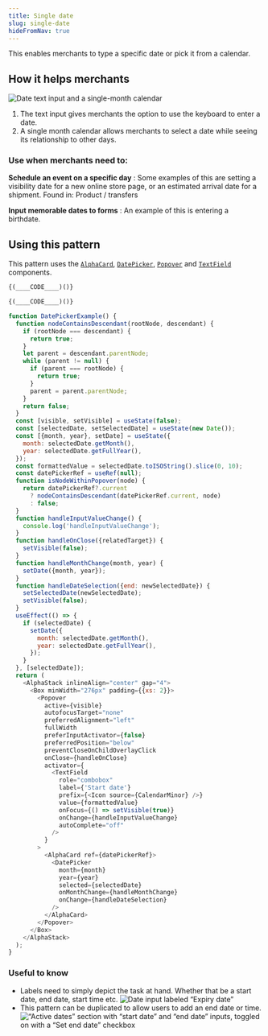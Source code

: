 ```yaml
---
title: Single date
slug: single-date
hideFromNav: true
---
```


This enables merchants to type a specific date or pick it from a calendar.

<div as="HowItHelps">

## How it helps merchants

![Date text input and a single-month calendar](/images/patterns/date-picking/single-list-cover-image.png)

1. The text input gives merchants the option to use the keyboard to enter a date.
2. A single month calendar allows merchants to select a date while seeing its relationship to other days.

<div as="DefinitionTable">

### Use when merchants need to:

**Schedule an event on a specific day**
: Some examples of this are setting a visibility date for a new online store page, or an estimated arrival date for a shipment. Found in: Product / transfers

**Input memorable dates to forms**
: An example of this is entering a birthdate.

</div>
</div>
<div as="Usage">

## Using this pattern

This pattern uses the [`AlphaCard`](/components/layout-and-structure/alpha-card), [`DatePicker`](/components/selection-and-input/date-picker), [`Popover`](/components/overlays/popover) and [`TextField`](/components/selection-and-input/text-field) components.

<!-- prettier-ignore -->
```javascript {"type":"sandboxContext","for":"example"}
{(____CODE____)()}
```

<!-- prettier-ignore -->
```javascript {"type":"previewContext","for":"example"}
{(____CODE____)()}
```

```javascript {"type":"livePreview","id":"example"}
function DatePickerExample() {
  function nodeContainsDescendant(rootNode, descendant) {
    if (rootNode === descendant) {
      return true;
    }
    let parent = descendant.parentNode;
    while (parent != null) {
      if (parent === rootNode) {
        return true;
      }
      parent = parent.parentNode;
    }
    return false;
  }
  const [visible, setVisible] = useState(false);
  const [selectedDate, setSelectedDate] = useState(new Date());
  const [{month, year}, setDate] = useState({
    month: selectedDate.getMonth(),
    year: selectedDate.getFullYear(),
  });
  const formattedValue = selectedDate.toISOString().slice(0, 10);
  const datePickerRef = useRef(null);
  function isNodeWithinPopover(node) {
    return datePickerRef?.current
      ? nodeContainsDescendant(datePickerRef.current, node)
      : false;
  }
  function handleInputValueChange() {
    console.log('handleInputValueChange');
  }
  function handleOnClose({relatedTarget}) {
    setVisible(false);
  }
  function handleMonthChange(month, year) {
    setDate({month, year});
  }
  function handleDateSelection({end: newSelectedDate}) {
    setSelectedDate(newSelectedDate);
    setVisible(false);
  }
  useEffect(() => {
    if (selectedDate) {
      setDate({
        month: selectedDate.getMonth(),
        year: selectedDate.getFullYear(),
      });
    }
  }, [selectedDate]);
  return (
    <AlphaStack inlineAlign="center" gap="4">
      <Box minWidth="276px" padding={{xs: 2}}>
        <Popover
          active={visible}
          autofocusTarget="none"
          preferredAlignment="left"
          fullWidth
          preferInputActivator={false}
          preferredPosition="below"
          preventCloseOnChildOverlayClick
          onClose={handleOnClose}
          activator={
            <TextField
              role="combobox"
              label={'Start date'}
              prefix={<Icon source={CalendarMinor} />}
              value={formattedValue}
              onFocus={() => setVisible(true)}
              onChange={handleInputValueChange}
              autoComplete="off"
            />
          }
        >
          <AlphaCard ref={datePickerRef}>
            <DatePicker
              month={month}
              year={year}
              selected={selectedDate}
              onMonthChange={handleMonthChange}
              onChange={handleDateSelection}
            />
          </AlphaCard>
        </Popover>
      </Box>
    </AlphaStack>
  );
}
```

</div>
<div as="UsefulToKnow">

### Useful to know

- <span>Labels need to simply depict the task at hand. Whether that be a start date, end date, start time etc.</span> ![Date input labeled “Expiry date”](/images/patterns/date-picking/single-list-usage-1.png)
- <span>This pattern can be duplicated to allow users to add an end date or time.</span> ![“Active dates” section with “start date” and “end date” inputs, toggled on with a “Set end date” checkbox](/images/patterns/date-picking/single-list-usage-2.png)

</div>
